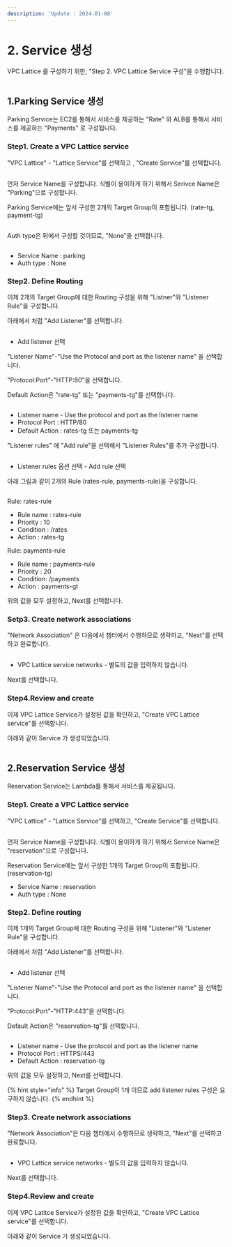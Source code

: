 ```yaml
---
description: 'Update : 2024-01-08'
---
```


# 2. Service 생성

VPC Lattice 를 구성하기 위한, "Step 2. VPC Lattice Service 구성"을 수행합니다.

<figure><img src="../.gitbook/assets/image (21).png" alt=""><figcaption></figcaption></figure>

## 1.Parking Service 생성

Parking Service는 EC2를 통해서 서비스를 제공하는 "Rate" 와 ALB를 통해서 서비스를 제공하는 "Payments" 로 구성됩니다.

### Step1. Create a VPC Lattice service

"VPC Lattice" - "Lattice Service"를 선택하고 , "Create Service"를 선택합니다.

<figure><img src="../.gitbook/assets/image (1) (1) (1) (1) (1) (1) (1) (1).png" alt=""><figcaption></figcaption></figure>

먼저 Service Name을 구성합니다. 식별이 용이하게 하기 위해서 Serivce Name은 "Parking"으로 구성합니다.

Parking Service에는 앞서 구성한 2개의 Target Group이 포함됩니다. (rate-tg, payment-tg)

<figure><img src="../.gitbook/assets/image (2) (1) (1) (1) (1) (1) (1) (1).png" alt=""><figcaption></figcaption></figure>

Auth type은 뒤에서 구성할 것이므로, "None"을 선택합니다.

<figure><img src="../.gitbook/assets/image (3) (1) (1) (1) (1).png" alt=""><figcaption></figcaption></figure>

* Service Name : parking
* Auth type : None

### Step2. Define Routing

이제 2개의 Target Group에 대한 Routing 구성을 위해 "Listner"와 "Listener Rule"을 구성합니다.

아래에서 처럼 "Add Listener"를 선택합니다.

<figure><img src="../.gitbook/assets/image (4) (1) (1) (1).png" alt=""><figcaption></figcaption></figure>

* Add listener 선택



"Listener Name"-"Use the Protocol and port as the listener name" 을 선택합니다.

"Protocol:Port"-"HTTP:80"을 선택합니다.

Default Action은 "rate-tg" 또는 "payments-tg"를 선택합니다.

<figure><img src="../.gitbook/assets/image (5) (1) (1).png" alt=""><figcaption></figcaption></figure>

* Listener name - Use the protocol and port as the listener name
* Protocol Port : HTTP/80
* Default Action : rates-tg 또는 payments-tg

"Listener rules" 에 "Add rule"을 선택해서 "Listener Rules"를 추가 구성합니다.

<figure><img src="../.gitbook/assets/image (6) (1) (1).png" alt=""><figcaption></figcaption></figure>

* Listener rules 옵션 선택 - Add rule 선택

아래 그림과 같이 2개의 Rule (rates-rule, payments-rule)을 구성합니다.

<figure><img src="../.gitbook/assets/image (7) (1).png" alt=""><figcaption></figcaption></figure>

Rule: rates-rule

* Rule name : rates-rule
* Priority : 10
* Condition : /rates
* Action : rates-tg

Rule: payments-rule

* Rule name : payments-rule
* Priority : 20
* Condition: /payments
* Action : payments-gt

위의 값을 모두 설정하고, Next를 선택합니다.



### Setp3. Create network associations

"Network Association" 은 다음에서 챕터에서 수행하므로 생략하고, "Next"를 선택하고 완료합니다.

<figure><img src="../.gitbook/assets/image (8) (1).png" alt=""><figcaption></figcaption></figure>

* VPC Lattice service networks - 별도의 값을 입력하지 않습니다.

Next를 선택합니다.



### Step4.Review and create

이제 VPC Lattice Service가 설정된 값을 확인하고, "Create VPC Lattice service"를 선택합니다.

아래와 같이 Service 가 생성되었습니다.

<figure><img src="../.gitbook/assets/image (9) (1).png" alt=""><figcaption></figcaption></figure>

## 2.Reservation Service 생성

Reservation Service는 Lambda를 통해서 서비스를 제공됩니다.

### Step1. Create a VPC Lattice service

"VPC Lattice" - "Lattice Service"를 선택하고, "Create Service"를 선택합니다.

<figure><img src="../.gitbook/assets/image (10).png" alt=""><figcaption></figcaption></figure>

먼저 Service Name을 구성합니다. 식별이 용이하게 하기 위해서 Service Name은 "reservation"으로 구성합니다.

Reservation Service에는 앞서 구성한 1개의 Target Group이 포함됩니다. (reservation-tg)

* Service Name : reservation
* Auth type : None

### Step2. Define routing

이제 1개의 Target Group에 대한 Routing 구성을 위해 "Listener"와 "Listener Rule"을 구성합니다.

아래에서 처럼 "Add Listener"를 선택합니다.

<figure><img src="../.gitbook/assets/image (11).png" alt=""><figcaption></figcaption></figure>

* Add listener 선택



"Listener Name"-"Use the Protocol and port as the listener name" 을 선택합니다.

"Protocol:Port"-"HTTP:443"을 선택합니다.

Default Action은 "reservation-tg"를 선택합니다.

<figure><img src="../.gitbook/assets/image (12).png" alt=""><figcaption></figcaption></figure>

* Listener name - Use the protocol and port as the listener name
* Protocol Port : HTTPS/443
* Default Action : reservation-tg

위의 값을 모두 설정하고, Next를 선택합니다.

{% hint style="info" %}
Target Group이 1개 이므로 add listener rules 구성은 요구하지 않습니다.
{% endhint %}



### Step3. Create network associations

"Network Association"은 다음 챕터에서 수행하므로 생략하고, "Next"를 선택하고 완료합니다.

<figure><img src="../.gitbook/assets/image (13).png" alt=""><figcaption></figcaption></figure>

* VPC Lattice service networks - 별도의 값을 입력하지 않습니다.

Next를 선택합니다.



### Step4.Review and create

이제 VPC Latitce Service가 설정된 값을 확인하고, "Create VPC Lattice service"를 선택합니다.

아래와 같이 Service 가 생성되었습니다.

<figure><img src="../.gitbook/assets/image (14).png" alt=""><figcaption></figcaption></figure>

